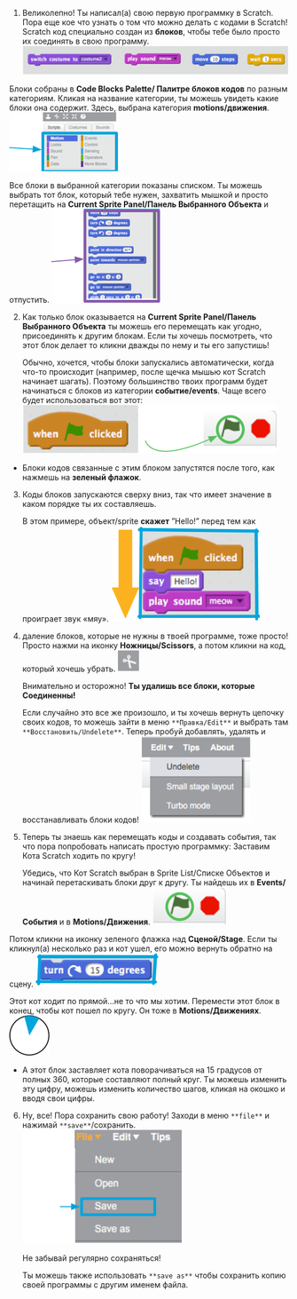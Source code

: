 
1. Великолепно! Ты написал(а) свою первую программку в Scratch. Пора еще кое что узнать о том что можно делать с кодами в Scratch! Scratch код специально создан из **блоков**, чтобы тебе было просто их соединять в свою программу. ![](assets/code1.png)

  Блоки собраны в **Code Blocks Palette/ Палитре блоков кодов** по разным категориям. Кликая на название категории, ты можешь увидеть какие блоки она содержит. Здесь, выбрана категория **motions/движения**. ![](assets/code2a.png)

   Все блоки в выбранной категории показаны списком. Ты можешь выбрать тот блок, который тебе нужен, захватить мышкой и просто перетащить на **Current Sprite Panel/Панель Выбранного Объекта** и отпустить. ![](assets/code2b.png)

2. Как только блок оказывается на **Current Sprite Panel/Панель Выбранного Объекта** ты можешь его перемещать как угодно, присоединять к другим блокам. Если ты хочешь посмотреть, что этот блок делает то кликни дважды по нему и ты его запустишь!

   Обычно, хочется, чтобы блоки запускались автоматически, когда что-то происходит (например, после щечка мышью кот Scratch начинает шагать). Поэтому большинство твоих программ будет начинаться с блоков из категории **событие/events**. Чаще всего будет использоваться вот этот: ![](assets/code3.png)

 * Блоки кодов связанные с этим блоком запустятся после того, как нажмешь на **зеленый флажок**.

3. Коды блоков запускаются сверху вниз, так что имеет значение в каком порядке ты их составляешь.

   В этом примере, объект/sprite **скажет** ”Hello!” перед тем как проиграет звук «мяу». ![](assets/code4.png)
   
4. даление блоков, которые не нужны в твоей программе, тоже просто! Просто нажми на иконку **Ножницы/Scissors**, а потом кликни на код, который хочешь убрать. ![](assets/code5.png)

   Внимательно и осторожно! **Ты удалишь все блоки, которые Соединенны!**
 
   Если случайно это все же произошло, и ты хочешь вернуть цепочку своих кодов, то можешь зайти в меню `**Правка/Edit**` и выбрать там `**Восстановить/Undelete**`. Теперь пробуй добавлять, удалять и восстанавливать блоки кодов! ![](assets/code6.png)

5. Теперь ты знаешь как перемещать коды и создавать события, так что пора попробовать написать простую программку: Заставим Кота Scratch ходить по кругу!

   Убедись, что Кот Scratch выбран в Sprite List/Списке Объектов и начинай перетаскивать блоки друг к другу. Ты найдешь их в **Events/События** и в **Motions/Движения**. ![](assets/code7.png)

  Потом кликни на иконку зеленого флажка над **Сценой/Stage**. Если ты кликнул(а) несколько раз и кот ушел, его можно вернуть обратно на сцену. ![](assets/code8.png)

  Этот кот ходит по прямой...не то что мы хотим. Перемести этот блок в конец, чтобы кот пошел по кругу. Он тоже в **Motions/Движениях**. ![](assets/code9.png)

 * А этот блок заставляет кота поворачиваться на 15 градусов от полных 360, которые составляют полный круг. Ты можешь изменить эту цифру, можешь изменить количество шагов, кликая на окошко и вводя свои цифры.

6. Ну, все! Пора сохранить свою работу! Заходи в меню `**file**` и нажимай `**save**`/сохранить. ![](assets/code10.png)

   Не забывай регулярно сохраняться!

   Ты можешь также использовать `**save as**` чтобы сохранить копию своей программы с другим именем файла. 
